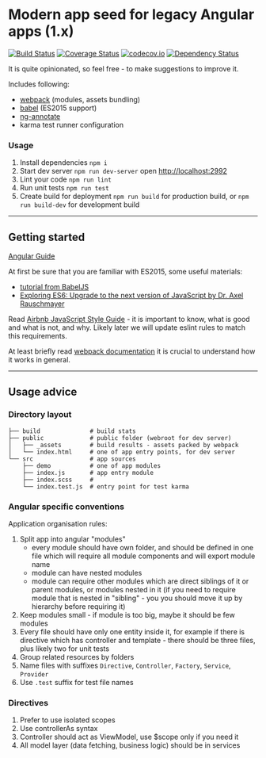 # Modern app seed for legacy Angular apps (1.x) 

[![Build Status](https://travis-ci.org/javadev/angular-webpack-seed.svg?branch=master)](https://travis-ci.org/javadev/angular-webpack-seed)
[![Coverage Status](https://coveralls.io/repos/javadev/angular-webpack-seed/badge.svg?branch=master&service=github)](https://coveralls.io/github/javadev/angular-webpack-seed?branch=master)
[![codecov.io](https://codecov.io/github/javadev/angular-webpack-seed/coverage.svg?branch=master)](https://codecov.io/github/javadev/angular-webpack-seed?branch=master)
[![Dependency Status](https://www.versioneye.com/user/projects/5742cccace8d0e004505eaf2/badge.svg?style=flat)](https://www.versioneye.com/user/projects/5742cccace8d0e004505eaf2)

It is quite opinionated, so feel free - to make suggestions to improve it.

Includes following:

 - [webpack](http://webpack.github.io) (modules, assets bundling)
 - [babel](http://babeljs.io/) (ES2015 support)
 - [ng-annotate](https://github.com/olov/ng-annotate)
 - karma test runner configuration

### Usage

1. Install dependencies `npm i`
2. Start dev server `npm run dev-server` open [http://localhost:2992](http://localhost:2992)
3. Lint your code `npm run lint`
4. Run unit tests `npm run test`
5. Create build for deployment `npm run build` for production build, or `npm run build-dev` for development build

---

## Getting started

[Angular Guide](https://docs.angularjs.org/guide)

At first be sure that you are familiar with ES2015, some useful materials:

 - [tutorial from BabelJS](http://babeljs.io/docs/learn-es2015/)
 - [Exploring ES6: Upgrade to the next version of JavaScript by Dr. Axel Rauschmayer](http://exploringjs.com/)
  
Read [Airbnb JavaScript Style Guide](https://github.com/airbnb/javascript) - it is important to know, what is good and what is not, and why. Likely later we will update eslint rules to match this requirements.

At least briefly read [webpack documentation](http://webpack.github.io/docs/) it is crucial to understand how it works in general. 

---

## Usage advice 

### Directory layout

    ├── build              # build stats
    ├── public             # public folder (webroot for dev server)
    │   ├── _assets        # build results - assets packed by webpack
    │   └── index.html     # one of app entry points, for dev server
    └── src                # app sources
        ├── demo           # one of app modules
        ├── index.js       # app entry module
        ├── index.scss     # 
        └── index.test.js  # entry point for test karma

### Angular specific conventions

Application organisation rules:

1. Split app into angular "modules" 
    - every module should have own folder, and should be defined in one file which will require all module components and will export module name 
    - module can have nested modules
    - module can require other modules which are direct siblings of it or parent modules, or modules nested in it (if you need to require module that is nested in "sibling" - you you should move it up by hierarchy before requiring it)
2. Keep modules small - if module is too big, maybe it should be few modules 
3. Every file should have only one entity inside it, for example if there is directive which has controller and template - there should be three files, plus likely two for unit tests   
4. Group related resources by folders
5. Name files with suffixes `Directive`, `Controller`, `Factory`, `Service`, `Provider`
6. Use `.test` suffix for test file names

### Directives

1. Prefer to use isolated scopes
2. Use controllerAs syntax 
3. Controller should act as ViewModel, use $scope only if you need it
4. All model layer (data fetching, business logic) should be in services
